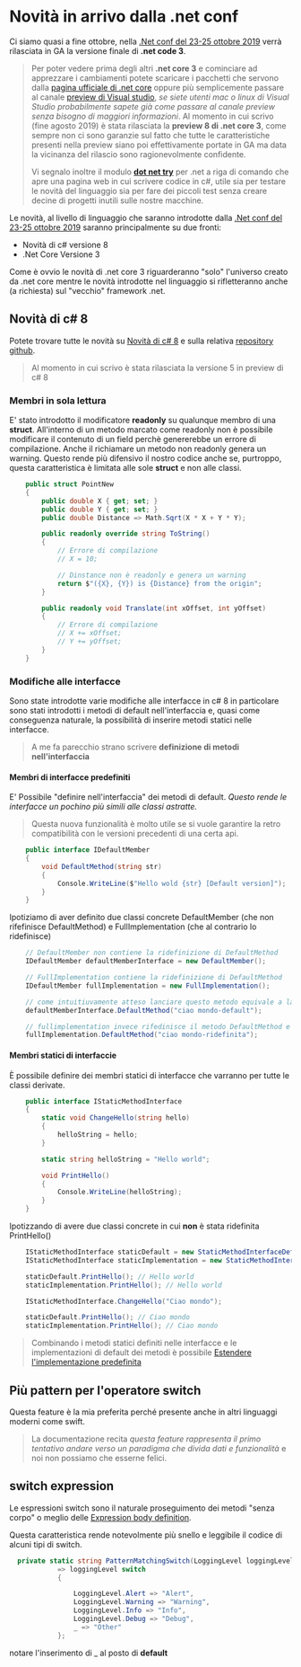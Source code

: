 # Novità in arrivo dalla .net conf

Ci siamo quasi a fine ottobre, nella [.Net conf del 23-25 ottobre 2019][dot-net-conf] verrà rilasciata in GA la versione finale di __.net code 3__.

> Per poter vedere prima degli altri __.net core 3__ e cominciare ad apprezzare i cambiamenti potete scaricare i pacchetti che servono dalla [pagina ufficiale di .net core][dot-netcode-official-download] oppure più semplicemente passare al canale [preview di Visual studio][vs-preview-channel], _se siete utenti mac o linux di Visual  Studio probabilmente sapete già come passare al canale preview senza bisogno di maggiori informazioni_. Al momento in cui scrivo (fine agosto 2019) è stata rilasciata la __preview 8 di .net core 3__, come sempre non ci sono garanzie sul fatto che tutte le caratteristiche presenti nella preview siano poi effettivamente portate in GA ma data la vicinanza del rilascio sono ragionevolmente confidente.
>
> Vi segnalo inoltre il modulo __[dot net try][dot-net-try]__ per .net a riga di comando che apre una pagina web in cui scrivere codice in c#, utile sia per testare le novità del linguaggio sia per fare dei piccoli test senza creare decine di progetti inutili sulle nostre macchine.

Le novità, al livello di linguaggio che saranno introdotte dalla [.Net conf del 23-25 ottobre 2019][dot-net-conf] saranno principalmente su due fronti:

* Novità di c# versione 8
* .Net Core Versione 3

Come è ovvio le novità di .net core 3 riguarderanno "solo" l'universo creato da .net core mentre le novità introdotte nel linguaggio si rifletteranno anche (a richiesta) sul "vecchio" framework .net.

## Novità di c# 8

Potete trovare tutte le novità su [Novità di c# 8][whats-new-csharp-8] e sulla relativa [repository github][github-try-samples-csharp-8].

> Al momento in cui scrivo è stata rilasciata la versione 5 in preview di c# 8

### Membri in sola lettura

E' stato introdotto il modificatore __readonly__ su qualunque membro di una __struct__.
All'interno di un metodo marcato come readonly non è possibile modificare il contenuto di un field perchè genererebbe un errore di compilazione. Anche il richiamare un metodo non readonly genera un warning.
Questo rende più difensivo il nostro codice anche se, purtroppo, questa caratteristica è limitata alle sole __struct__ e non alle classi.

```c#
    public struct PointNew
    {
        public double X { get; set; }
        public double Y { get; set; }
        public double Distance => Math.Sqrt(X * X + Y * Y);

        public readonly override string ToString()
        {
            // Errore di compilazione
            // X = 10;

            // Dinstance non è readonly e genera un warning
            return $"({X}, {Y}) is {Distance} from the origin";
        }

        public readonly void Translate(int xOffset, int yOffset)
        {
            // Errore di compilazione
            // X += xOffset;
            // Y += yOffset;
        }
    }
```

### Modifiche alle interfacce

Sono state introdotte varie modifiche alle interfacce in c# 8 in particolare sono stati introdotti i metodi di default nell'interfaccia e, quasi come conseguenza naturale, la possibilità di inserire metodi statici nelle interfacce.

> A me fa parecchio strano scrivere __definizione di metodi nell'interfaccia__

#### Membri di interfacce predefiniti

E' Possibile "definire nell'interfaccia" dei metodi di default. _Questo rende le interfacce un pochino più simili alle classi astratte._

> Questa nuova funzionalità è molto utile se si vuole garantire la retro compatibilità con le versioni precedenti di una certa api.

```c#
    public interface IDefaultMember
    {
        void DefaultMethod(string str)
        {
            Console.WriteLine($"Hello wold {str} [Default version]");
        }
    }
```

Ipotiziamo di aver definito due classi concrete DefaultMember (che non rifefinisce DefaultMethod) e FullImplementation (che al contrario lo ridefinisce)

```c#
    // DefaultMember non contiene la ridefinizione di DefaultMethod
    IDefaultMember defaultMemberInterface = new DefaultMember();

    // FullImplementation contiene la ridefinizione di DefaultMethod
    IDefaultMember fullImplementation = new FullImplementation();

    // come intuitiuvamente atteso lanciare questo metodo equivale a lanciare il metodo di default "definito nell'interfaccia" (fa ancora strano scriverlo)
    defaultMemberInterface.DefaultMethod("ciao mondo-default");

    // fullimplementation invece rifedinisce il metodo DefaultMethod e quindi viene lanciata la ridefinizione di DefaultMethod
    fullImplementation.DefaultMethod("ciao mondo-ridefinita");
```

#### Membri statici di interfaccie

È possibile definire dei membri statici di interfacce che varranno per tutte le classi derivate.

```c#
    public interface IStaticMethodInterface
    {
        static void ChangeHello(string hello)
        {
            helloString = hello;
        }

        static string helloString = "Hello world";

        void PrintHello()
        {
            Console.WriteLine(helloString);
        }
    }
```

Ipotizzando di avere due classi concrete in cui __non__ è stata ridefinita PrintHello()

```c#
    IStaticMethodInterface staticDefault = new StaticMethodInterfaceDefault();
    IStaticMethodInterface staticImplementation = new StaticMethodInterfaceOther();

    staticDefault.PrintHello(); // Hello world
    staticImplementation.PrintHello(); // Hello world

    IStaticMethodInterface.ChangeHello("Ciao mondo");

    staticDefault.PrintHello(); // Ciao mondo
    staticImplementation.PrintHello(); // Ciao mondo
```

> Combinando i metodi statici definiti nelle interfacce e le implementazioni di default dei metodi è possibile [Estendere l'implementazione predefinita][extend-the-default-implementation]

## Più pattern per l'operatore switch

Questa feature è la mia preferita perché presente anche in altri linguaggi moderni come swift.

> La documentazione recita _questa feature rappresenta il primo tentativo andare verso un paradigma che divida dati e funzionalità_ e noi non possiamo che esserne felici.

## switch expression

Le espressioni switch sono il naturale proseguimento dei metodi "senza corpo" o meglio delle [Expression body definition][expression-body-definition].

Questa caratteristica rende notevolmente più snello e leggibile il codice di alcuni tipi di switch.

```c#
  private static string PatternMatchingSwitch(LoggingLevel loggingLevel)
            => loggingLevel switch
            {

                LoggingLevel.Alert => "Alert",
                LoggingLevel.Warning => "Warning",
                LoggingLevel.Info => "Info",
                LoggingLevel.Debug => "Debug",
                _ => "Other"
            };
```

notare l'inserimento di _ al posto di __default__

[dot-netcode-official-download]: https://dotnet.microsoft.com/download/dotnet-core/3.0 ".net core official download"
[vs-preview-channel]: https://visualstudio.microsoft.com/vs/preview/ "Visual studio preview chanel"
[dot-net-try]: https://github.com/dotnet/try
[dot-net-conf]: https://www.dotnetconf.net/
[whats-new-csharp-8]: https://docs.microsoft.com/it-it/dotnet/csharp/whats-new/csharp-8
[github-try-samples-csharp-8]: https://github.com/dotnet/try-samples/tree/master/csharp8
[extend-the-default-implementation]: https://docs.microsoft.com/it-it/dotnet/csharp/tutorials/default-interface-members-versions#extend-the-default-implementation
[expression-body-definition]:https://docs.microsoft.com/en-us/dotnet/csharp/language-reference/operators/lambda-operator#expression-body-definition
